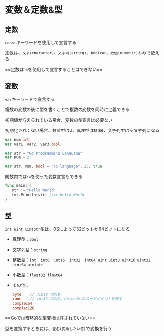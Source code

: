 # 変数＆定数&型

## 定数

`const`キーワードを使用して宣言する

定数は、`文字(character)`、`文字列(string)`、`boolean`、`数値(numeric)`のみで使える

==定数は`:=`を使用して宣言することはできない==

## 変数

`var`キーワードで宣言する

複数の変数の後に型を書くことで複数の変数を同時に定義できる

初期値が与えられている場合、変数の型宣言は必要ない

初期化されてない場合、数値型は0、真理型はfalse、文字列型は空文字列になる

```go
var num int
var var1, var2, var3 bool

var str = "Go Programming Language"
var num = 2

var str, num, bool = "Go language", 23, true
```

関数内では`:=`を使った変数宣言もできる

```go
func main(){
   str := "Hello World"
   fmt.Println(str) //=> Hello World
}
```

## 型

`int uint uintptr`型は、OSによって32ビットか64ビットになる

* 真理型：`bool`

* 文字列型：`string`

* 整数型：`int  int8  int16  int32  int64 uint uint8 uint16 uint32 uint64 uintptr`

* 小数型：`float32 float64`

* その他：

    ```go
    byte	// uint8 の別名
    rune	// int32 の別名。Unicode のコードポイントを表す
    complex64
    complex128
    ```

==Goでは暗黙的な型変換は許されていない==

型を変換するときには、`型名(変換したい値)`で変換を行う